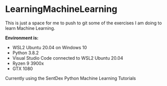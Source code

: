 # LearningMachineLearning

This is just a space for me to push to git some of the exercises I am doing to learn Machine Learning.

<b>Environment is: </b>
<ul>
<li>WSL2 Ubuntu 20.04 on Windows 10</li>

<li>Python 3.8.2</li>

<li>Visual Studio Code connected to WSL2 Ubuntu 20.04</li>

<li>Ryzen 9 3900x</li>

<li>GTX 1080</li>
</ul>

Currently using the SentDex Python Machine Learning Tutorials

